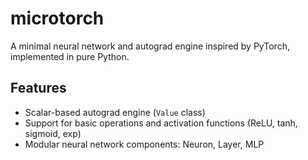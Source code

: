 # microtorch

A minimal neural network and autograd engine inspired by PyTorch, implemented in pure Python.

## Features
- Scalar-based autograd engine (`Value` class)
- Support for basic operations and activation functions (ReLU, tanh, sigmoid, exp)
- Modular neural network components: Neuron, Layer, MLP


